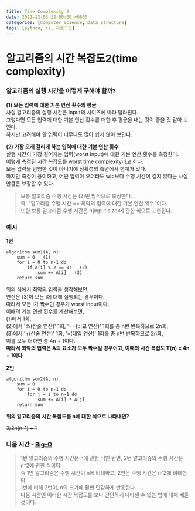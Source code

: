 ```yaml
---
title: Time Complexity 2
date: 2021-12-03 12:00:00 +0800
categories: [Computer Science, Data Structure]
tags: [python, cs, 자료구조]
---
```

# 알고리즘의 시간 복잡도2(time complexity)

### 알고리즘의 실행 시간을 어떻게 구해야 할까?

__(1) 모든 입력에 대한 기본 연산 횟수의 평균__   
사실 알고리즘의 실행 시간은 input의 사이즈에 따라 달라진다.   
그렇다면 모든 입력에 대한 기본 연산 횟수를 더한 후 평균을 내는 것이 좋을 것 같아 보인다.   
하지만 고려해야 할 입력이 너무나도 많아 쉽지 않아 보인다.   
   
__(2) 가장 오래 걸리게 하는 입력에 대한 기본 연산 횟수__   
실행 시간이 가장 길어지는 입력(worst input)에 대한 기본 연산 횟수를 측정한다.   
이렇게 측정된 시간 복잡도를 worst time complexity라고 한다.   
모든 입력을 반영한 것이 아니기에 정확성의 측면에서 한계가 있다.   
하지만 측정이 용이하고, 어떤 입력이 오더라도 wtc보다 수행 시간이 길지 않다는 사실만큼은 보장할 수 있다.   
   
>보통 알고리즘 수행 시간은 (2)번 방식으로 측정한다.   
>즉, "알고리즘 수행 시간 == 최악의 입력에 대한 기본 연산 횟수"이다.     
>또한 보통 알고리즘 수행 시간은 n(input size)에 관한 식으로 표현된다.     
    
### 예시   
__1번__   
```
algorithm sum1(A, n):
    sum = 0   (1)
    for i = 0 to n-1 do
        if A[i] % 2 == 0:   (2)
            sum += A[i]   (3)
    return sum
```
위의 식에서 최악의 입력을 생각해보면,   
연산문 (3)이 모든 i에 대해 실행되는 경우이다.   
따라서 모든 i가 짝수인 경우가 worst input이다.   
이때의 기본 연산 횟수를 계산해보면,   
(1)에서 1회,   
(2)에서 '%(산술 연산)' 1회, '==(비교 연산)' 1회를 총 n번 반복하므로 2n회,   
(3)에서 '+(산술 연산)' 1회, '=(대입 연산)' 1회를 총 n번 반복하므로 2n회,   
이를 모두 더하면 총 4n + 1이다.   
__따라서 최악의 입력은 A의 요소가 모두 짝수일 경우이고, 이때의 시간 복잡도 T(n) = 4n + 1이다.__   
   
__2번__   
```
algorithm sum2(A, n):
    sum = 0
    for i = 0 to n-1 do
        for j = i to n-1 do
            sum += A[i] * A[j]
    return sum
```
__위의 알고리즘의 시간 복잡도를 n에 대한 식으로 나타내면?__   
   
~~3/2n(n-1) + 1~~   
   
   
### 다음 시간 - [Big-O](https://parkhanyoung.github.io/posts/Big-O/)    
>1번 알고리즘의 수행 시간은 n에 관한 식인 반면, 2번 알고리즘의 수행 시간은 n^2에 관한 식이다.   
>즉 1번 알고리즘은 수행 시간이 n에 비례하고, 2번은 수행 시간은 n^2에 비례한다.   
>1번에 비해 2번이, n의 크기에 훨씬 민감하게 반응한다.   
>다음 시간엔 이러한 시간 복잡도를 보다 간단하게 나타낼 수 있는 법에 대해 배울 것이다.   